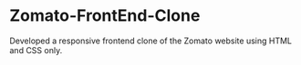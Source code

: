 # Zomato-FrontEnd-Clone
Developed a responsive frontend clone of the Zomato website using HTML and CSS only.

